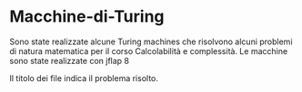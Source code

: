 # Macchine-di-Turing
Sono state realizzate alcune Turing machines che risolvono alcuni problemi di natura matematica per il corso Calcolabilità e complessità.
Le macchine sono state realizzate con jflap 8

Il titolo dei file indica il problema risolto.
